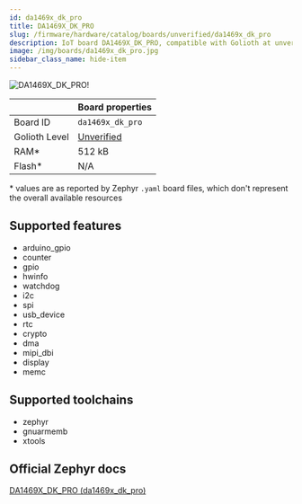 ```yaml
---
id: da1469x_dk_pro
title: DA1469X_DK_PRO
slug: /firmware/hardware/catalog/boards/unverified/da1469x_dk_pro
description: IoT board DA1469X_DK_PRO, compatible with Golioth at unverified level.
image: /img/boards/da1469x_dk_pro.jpg
sidebar_class_name: hide-item
---
```


[//]: # (This is an auto-generated file, do not edit! Changes to it will be lost upon re-generation)

![DA1469X_DK_PRO!](/img/boards/da1469x_dk_pro.jpg "DA1469X_DK_PRO")

|                | Board properties     |
| -------------  | -------------------- |
| Board ID       | `da1469x_dk_pro` |
| Golioth Level  | [Unverified](/firmware/hardware#unverified-boards) |
| RAM*           | 512 kB |
| Flash*         | N/A |

\* values are as reported by Zephyr `.yaml` board files, which don't represent the overall available resources



## Supported features

* arduino_gpio
* counter
* gpio
* hwinfo
* watchdog
* i2c
* spi
* usb_device
* rtc
* crypto
* dma
* mipi_dbi
* display
* memc

## Supported toolchains

* zephyr
* gnuarmemb
* xtools

## Official Zephyr docs

[DA1469X_DK_PRO (da1469x_dk_pro)](https://docs.zephyrproject.org/latest/boards/renesas/da1469x_dk_pro/doc/index.html)
